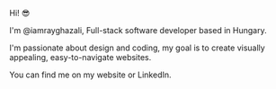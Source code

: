  Hi! 😎

I'm @iamrayghazali,
 Full-stack software developer based in Hungary.
 
I'm passionate about design and coding,
 my goal is to create visually appealing,
 easy-to-navigate websites.
    
You can find me on my website or LinkedIn.
